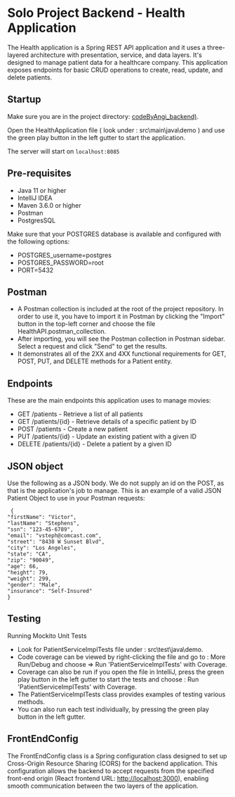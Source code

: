 # Solo Project Backend - Health Application

The Health application is a Spring REST API application and it uses a three-layered architecture with presentation, service, and data layers.
It's designed to manage patient data for a healthcare company.
This application exposes endpoints for basic CRUD operations to create, read, update, and delete patients.

## Startup

Make sure you are in the project directory: [codeByAngi_backend)](https://github.com/codebyangi/SoloProject.git/codeByAngi_backend).

Open the HealthApplication file ( look under : src\main\java\demo ) and use the green play button in the left gutter to start the application.

The server will start on `localhost:8085`

## Pre-requisites

- Java 11 or higher
- IntelliJ IDEA
- Maven 3.6.0 or higher
- Postman
- PostgresSQL

Make sure that your POSTGRES database is available and configured with the following options:

- POSTGRES_username=postgres
- POSTGRES_PASSWORD=root
- PORT=5432

## Postman

- A Postman collection is included at the root of the project repository. In order to use it, you have to import it in Postman by clicking the "Import" button in the top-left corner and choose the file HealthAPI.postman_collection.
- After importing, you will see the Postman collection in Postman sidebar. Select a request and click "Send" to get the results.
- It demonstrates all of the 2XX and 4XX functional requirements for GET, POST, PUT, and DELETE methods for a Patient entity. 

## Endpoints

These are the main endpoints this application uses to manage movies:

- GET /patients - Retrieve a list of all patients
- GET /patients/{id} - Retrieve details of a specific patient by ID
- POST /patients - Create a new patient
- PUT /patients/{id} - Update an existing patient with a given ID
- DELETE /patients/{id} - Delete a patient by a given ID

## JSON object

Use the following as a JSON body. 
We do not supply an id on the POST, as that is the application's job to manage.
This is an example of a valid JSON Patient Object to use in your Postman requests:
```
 {
"firstName": "Victor", 
"lastName": "Stephens", 
"ssn": "123-45-6789",
"email": "vsteph@comcast.com",
"street": "8430 W Sunset Blvd",
"city": "Los Angeles",
"state": "CA",
"zip": "90049",
"age": 66,
"height": 79,
"weight": 299,
"gender": "Male",
"insurance": "Self-Insured"
}
```

## Testing
Running Mockito Unit Tests

- Look for PatientServiceImplTests file under : src\test\java\demo.
- Code coverage can be viewed by right-clicking the file and go to : More Run/Debug and choose => Run 'PatientServiceImplTests' with Coverage.
- Coverage can also be run if you open the file in IntelliJ, press the green play button in the left gutter to start the tests and choose : Run 'PatientServiceImplTests' with Coverage.
- The PatientServiceImplTests class provides examples of testing various methods.
- You can also run each test individually, by pressing the green play button in the left gutter.

## FrontEndConfig

The FrontEndConfig class is a Spring configuration class designed to set up Cross-Origin Resource Sharing (CORS) for 
the backend application. This configuration allows the backend to accept requests from the specified front-end origin 
(React frontend URL: [http://localhost:3000](http://localhost:3000)), 
enabling smooth communication between the two layers of the application.
